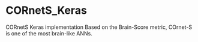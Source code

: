 # CORnetS_Keras
CORnetS Keras implementation
Based on the Brain-Score metric, COrnet-S is one of the most brain-like ANNs.
